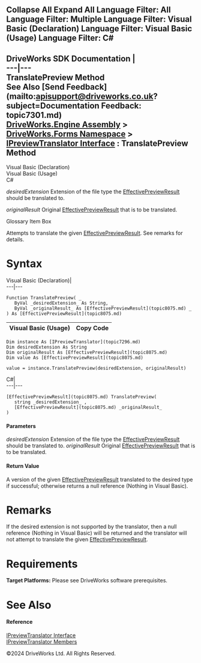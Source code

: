        

 Collapse All Expand All  Language Filter: All  Language Filter: Multiple  Language Filter: Visual Basic (Declaration) Language Filter: Visual Basic (Usage) Language Filter: C#  
---  
DriveWorks SDK Documentation  |   
---|---  
TranslatePreview Method   
See Also [Send Feedback](mailto:apisupport@driveworks.co.uk?subject=Documentation Feedback: topic7301.md)  
[DriveWorks.Engine Assembly](topic2156.md) > [DriveWorks.Forms Namespace](topic7266.md) > [IPreviewTranslator Interface](topic7296.md) : TranslatePreview Method  
---  
  
Visual Basic (Declaration)    
Visual Basic (Usage)    
C# 

_desiredExtension_
    Extension of the file type the [EffectivePreviewResult](topic8075.md) should be translated to.

_originalResult_
    Original [EffectivePreviewResult](topic8075.md) that is to be translated.

Glossary Item Box

Attempts to translate the given [EffectivePreviewResult](topic8075.md). See remarks for details. 

# Syntax

Visual Basic (Declaration)|   
---|---  
      
    
    Function TranslatePreview( _
       ByVal _desiredExtension_ As String, _
       ByVal _originalResult_ As [EffectivePreviewResult](topic8075.md) _
    ) As [EffectivePreviewResult](topic8075.md)  
  
Visual Basic (Usage)| Copy Code  
---|---  
      
    
    Dim instance As [IPreviewTranslator](topic7296.md)
    Dim desiredExtension As String
    Dim originalResult As [EffectivePreviewResult](topic8075.md)
    Dim value As [EffectivePreviewResult](topic8075.md)
     
    value = instance.TranslatePreview(desiredExtension, originalResult)  
  
C#|   
---|---  
      
    
    [EffectivePreviewResult](topic8075.md) TranslatePreview( 
       string _desiredExtension_ ,
       [EffectivePreviewResult](topic8075.md) _originalResult_
    )  
  
#### Parameters

 _desiredExtension_
    Extension of the file type the [EffectivePreviewResult](topic8075.md) should be translated to.
_originalResult_
    Original [EffectivePreviewResult](topic8075.md) that is to be translated.

#### Return Value

A version of the given [EffectivePreviewResult](topic8075.md) translated to the desired type if successful; otherwise returns a null reference (Nothing in Visual Basic).

# Remarks

If the desired extension is not supported by the translator, then a null reference (Nothing in Visual Basic) will be returned and the translator will not attempt to translate the given [EffectivePreviewResult](topic8075.md).

# Requirements

**Target Platforms:** Please see DriveWorks software prerequisites.

# See Also

#### Reference

[IPreviewTranslator Interface](topic7296.md)   
[IPreviewTranslator Members](topic7297.md)

©2024 DriveWorks Ltd. All Rights Reserved.
